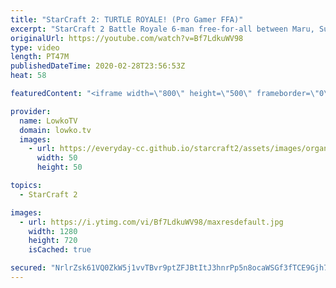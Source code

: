 ```yaml
---
title: "StarCraft 2: TURTLE ROYALE! (Pro Gamer FFA)"
excerpt: "StarCraft 2 Battle Royale 6-man free-for-all between Maru, SuperNova, Taeja, Stats, Patience and Ragnarok. While it is a Battle Royale, both games very quickly become a Turtle Royale instead, as players try to control the center with as much static defense as possible.  Get more videos & support my work:"
originalUrl: https://youtube.com/watch?v=Bf7LdkuWV98
type: video
length: PT47M
publishedDateTime: 2020-02-28T23:56:53Z
heat: 58

featuredContent: "<iframe width=\"800\" height=\"500\" frameborder=\"0\" src=\"https://www.youtube.com/embed/Bf7LdkuWV98\" allow=\"accelerometer; autoplay; encrypted-media; gyroscope; picture-in-picture\" allowfullscreen></iframe>"

provider:
  name: LowkoTV
  domain: lowko.tv
  images:
    - url: https://everyday-cc.github.io/starcraft2/assets/images/organizations/lowko.tv-50x50.jpg
      width: 50
      height: 50

topics:
  - StarCraft 2

images:
  - url: https://i.ytimg.com/vi/Bf7LdkuWV98/maxresdefault.jpg
    width: 1280
    height: 720
    isCached: true

secured: "NrlrZsk61VQ0ZkW5j1vvTBvr9ptZFJBtItJ3hnrPp5n8ocaWSGf3fTCE9Gjh7YHkvf89b1iSU6j4Qp6W+Tjq8GfTOzSe86RU5467RHZDakQ6BUguukw0HVo7PnEjYt2OrqPTHOW2Gklj6WnVzUa0Lb6TqBS8DBN00we+bayqRfs0w8QVHfPqoiDv6cJHBJQe3qSZIkZQoY2gi479OLNbrDDxjROVATK5EZUh7IixkppWMaeHb8+rrTUY91vdFVAbXS5fDojoix+EZTknfs9inqKiN4QSSDtAvrnl2FvHz1bBp5yoAueQg2ZL1aapJZpVvVLeY/Uo9lU0KLi83HsqYolYf1MeHsof+0rOS7hkciwV+uURdXbI1V3nVhqD2GL7D5KVVnZSBgGSO+8n4kiq/lYoV2Cr3dMsxyrDFUwGp+wTMU9O2OmRMEJkM0DnPZLS;M9aBR5RpebfKyYIFbUh1mQ=="
---
```


